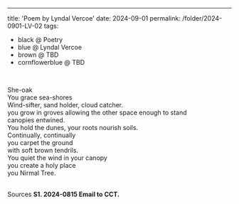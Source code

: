 ---
title: 'Poem by Lyndal Vercoe'
date: 2024-09-01
permalink: /folder/2024-0901-LV-02
tags:
  - black @ Poetry
  - blue @ Lyndal Vercoe
  - brown @ TBD
  - cornflowerblue @ TBD

<br>

<p>
She-oak<br>
You grace sea-shores<br>
Wind-sifter, sand holder, cloud catcher.<br>
you grow in groves allowing the other space enough to stand<br>
canopies entwined.<br>
You hold the dunes, your roots nourish soils.<br>
Continually, continually<br>
you carpet the ground<br>
with soft brown tendrils.<br>
You quiet the wind in your canopy<br>
you create a holy place<br>
you Nirmal Tree.<br>
</p>

<br>

<wave-list>
<list-title color="DarkSeaGreen" width="40">Sources</list-title>
  <list-item color="BlanchedAlmond"  width="285"><b> S1. 2024-0815 Email to CCT.</b></list-item>
</wave-list>